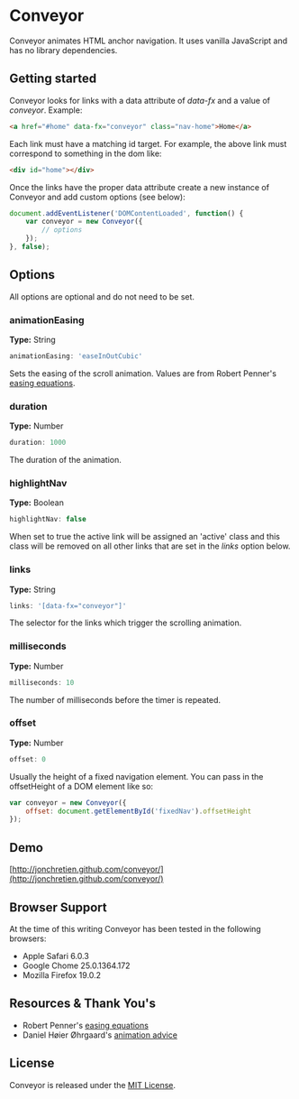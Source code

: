 #  Conveyor

Conveyor animates HTML anchor navigation. It uses vanilla JavaScript and has no library dependencies.

## Getting started

Conveyor looks for links with a data attribute of _data-fx_ and a value of _conveyor_. Example:

``` html
<a href="#home" data-fx="conveyor" class="nav-home">Home</a>
```

Each link must have a matching id target. For example, the above link must correspond to something in the dom like:
``` html
<div id="home"></div>
```

Once the links have the proper data attribute create a new instance of Conveyor and add custom options (see below):

``` js
document.addEventListener('DOMContentLoaded', function() {
    var conveyor = new Conveyor({
        // options
    });
}, false);
```

## Options

All options are optional and do not need to be set.

### animationEasing

**Type:** String

``` js
animationEasing: 'easeInOutCubic'
```

Sets the easing of the scroll animation. Values are from Robert Penner's [easing equations](http://www.robertpenner.com/easing/).

### duration

**Type:** Number

``` js
duration: 1000
```

The duration of the animation.

### highlightNav

**Type:** Boolean

``` js
highlightNav: false
```

When set to true the active link will be assigned an 'active' class and this class will be removed on all other links that are set in the _links_ option below.

### links

**Type:** String

``` js
links: '[data-fx="conveyor"]'
```

The selector for the links which trigger the scrolling animation.

### milliseconds

**Type:** Number

``` js
milliseconds: 10
```

The number of milliseconds before the timer is repeated.



### offset

**Type:** Number

``` js
offset: 0
```

Usually the height of a fixed navigation element. You can pass in the offsetHeight of a DOM element like so:

``` js
var conveyor = new Conveyor({
    offset: document.getElementById('fixedNav').offsetHeight
});
```

## Demo
[http://jonchretien.github.com/conveyor/](http://jonchretien.github.com/conveyor/)


## Browser Support

At the time of this writing Conveyor has been tested in the following browsers:

- Apple Safari 6.0.3
- Google Chome 25.0.1364.172
- Mozilla Firefox 19.0.2

## Resources &amp; Thank You's

- Robert Penner's [easing equations](http://www.robertpenner.com/easing/)
- Daniel Høier Øhrgaard's [animation advice](https://github.com/Flambino)

## License

Conveyor is released under the [MIT License](http://mit-license.org).